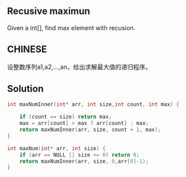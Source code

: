 ## Recusive maximun

Given a int[], find max element with recusion.

## CHINESE
设整数序列a1,a2,…,an，给出求解最大值的递归程序。

## Solution
``` c
int maxNumInner(int* arr, int size,int count, int max) {

    if (count == size) return max;
    max = arr[count] > max ? arr[count] : max;
    return maxNumInner(arr, size, count + 1, max);
}

int maxNum(int* arr, int size) {
    if (arr == NULL || size <= 0) return 0;
    return maxNumInner(arr, size, 0,arr[0]-1);
}
```